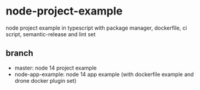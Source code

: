# node-project-example
node project example in typescript with package manager, dockerfile, ci script, semantic-release and lint set

## branch
 - master: node 14 project example
 - node-app-example: node 14 app example (with dockerfile example and drone docker plugin set)